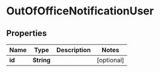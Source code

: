 
# OutOfOfficeNotificationUser

## Properties
Name | Type | Description | Notes
------------ | ------------- | ------------- | -------------
**id** | **String** |  |  [optional]



